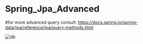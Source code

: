 ﻿# Spring_Jpa_Advanced
#for more advanced query consult:
https://docs.spring.io/spring-data/jpa/reference/jpa/query-methods.html

![db](https://github.com/MounirBkr1/Spring_Jpa_Advanced/assets/93410565/f68e38b6-6377-47ae-8498-1aad65d7de29)


